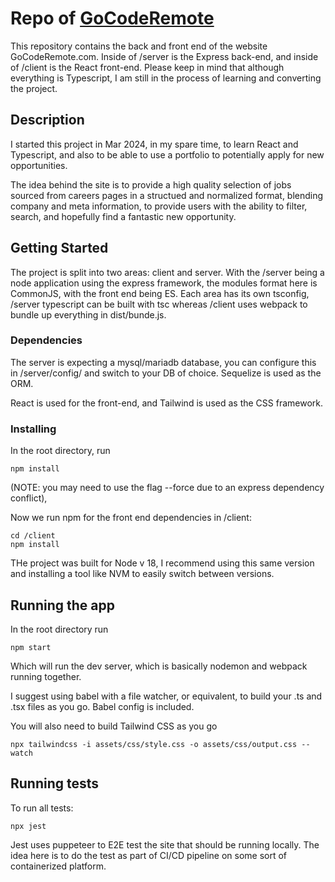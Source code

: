 # Repo of [GoCodeRemote](https://gocoderemote.com/)

This repository contains the back and front end of the website GoCodeRemote.com. Inside of /server is the Express back-end, and inside of /client is the React front-end. Please keep in mind that although everything is Typescript, I am still in the process of learning and converting the project.

## Description

I started this project in Mar 2024, in my spare time, to learn React and Typescript, and also to be able to use a portfolio to potentially apply for new opportunities.

The idea behind the site is to provide a high quality selection of jobs sourced from careers pages in a structued and normalized format, blending company and meta information, to provide users with the ability to filter, search, and hopefully find a fantastic new opportunity.

## Getting Started

The project is split into two areas: client and server. With the /server being a node application using the express framework, the modules format here is CommonJS, with the front end being ES. Each area has its own tsconfig, /server typescript can be built with tsc whereas /client uses webpack to bundle up everything in dist/bunde.js.

### Dependencies

The server is expecting a mysql/mariadb database, you can configure this in /server/config/ and switch to your DB of choice. Sequelize is used as the ORM.

React is used for the front-end, and Tailwind is used as the CSS framework.


### Installing

In the root directory, run

```
npm install
```

(NOTE: you may need to use the flag --force due to an express dependency conflict),

Now we run npm for the front end dependencies in /client:

```
cd /client
npm install
```

THe project was built for Node v 18, I recommend using this same version and installing a tool like NVM to easily switch between versions.

## Running the app

In the root directory run

```
npm start
```

Which will run the dev server, which is basically nodemon and webpack running together.

I suggest using babel with a file watcher, or equivalent, to build your .ts and .tsx files as you go. Babel config is included.

You will also need to build Tailwind CSS as you go

```
npx tailwindcss -i assets/css/style.css -o assets/css/output.css --watch
```

## Running tests

To run all tests:
```
npx jest
```
Jest uses puppeteer to E2E test the site that should be running locally. The idea here is to do the test as part of CI/CD pipeline on some sort of containerized platform.




